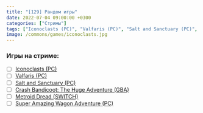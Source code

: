 ```yaml
---
title: "[129] Рандом игры"
date: 2022-07-04 09:00:00 +0300
categories: ["Стримы"]
tags: ["Iconoclasts (PC)", "Valfaris (PC)", "Salt and Sanctuary (PC)", "Crash Bandicoot: The Huge Adventure (GBA)", "Metroid Dread (SWITCH)", "Super Amazing Wagon Adventure (PC)"]
image: /commons/games/iconoclasts.jpg
---
```


### Игры на стриме:
+ [ ] [Iconoclasts (PC)](/tags/iconoclasts-pc)
+ [ ] [Valfaris (PC)](/tags/valfaris-pc)
+ [ ] [Salt and Sanctuary (PC)](/tags/salt-and-sanctuary-pc)
+ [ ] [Crash Bandicoot: The Huge Adventure (GBA)](/tags/crash-bandicoot-the-huge-adventure-gba)
+ [ ] [Metroid Dread (SWITCH)](/tags/metroid-dread-switch)
+ [ ] [Super Amazing Wagon Adventure (PC)](/tags/super-amazing-wagon-adventure-pc)
